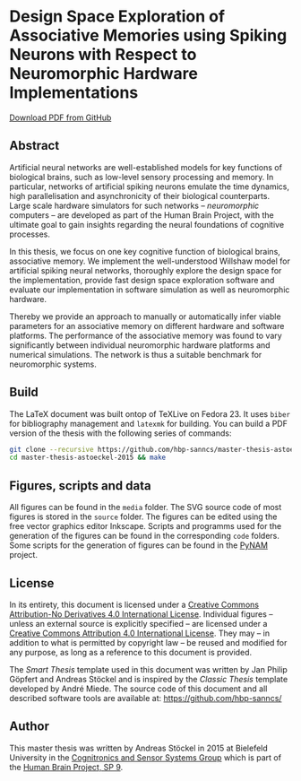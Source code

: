 Design Space Exploration of Associative Memories using Spiking Neurons with Respect to Neuromorphic Hardware Implementations
============================================================================================================================

[Download PDF from GitHub](https://github.com/hbp-sanncs/master-thesis-astoeckel-2015/releases/download/v1.0/master_astoecke_design_space_exploration_2015.pdf)

Abstract
--------

Artificial neural networks are well-established models for key functions of
biological brains, such as low-level sensory processing and memory. In
particular, networks of artificial spiking neurons emulate the time dynamics,
high parallelisation and asynchronicity of their biological counterparts. Large
scale hardware simulators for such networks – *neuromorphic* computers – are
developed as part of the Human Brain Project, with the ultimate goal to gain
insights regarding the neural foundations of cognitive processes.

In this thesis, we focus on one key cognitive function of biological brains,
associative memory. We implement the well-understood Willshaw model for
artificial spiking neural networks, thoroughly explore the design space for the
implementation, provide fast design space exploration software and evaluate our
implementation in software simulation as well as neuromorphic hardware.

Thereby we provide an approach to manually or automatically infer viable
parameters for an associative memory on different hardware and software
platforms. The performance of the associative memory was found to vary
significantly between individual neuromorphic hardware platforms and numerical
simulations. The network is thus a suitable benchmark for neuromorphic systems.

Build
-----

The LaTeX document was built ontop of TeXLive on Fedora 23. It uses `biber` for
bibliography management and `latexmk` for building. You can build a PDF version
of the thesis with the following series of commands:
````bash
git clone --recursive https://github.com/hbp-sanncs/master-thesis-astoeckel-2015/
cd master-thesis-astoeckel-2015 && make
````

Figures, scripts and data
-------------------------

All figures can be found in the `media` folder. The SVG source code of most figures
is stored in the `source` folder. The figures can be edited using the free vector
graphics editor Inkscape. Scripts and programms used for the generation of
the figures can be found in the corresponding `code` folders. Some scripts for the
generation of figures can be found in the [PyNAM](https://github.com/hbp-sanncs/pynam/tree/master/misc)
project.


License
-------

In its entirety, this document is licensed under a
[Creative Commons Attribution-No Derivatives 4.0 International License](http://creativecommons.org/licenses/by-nd/4.0/).
Individual figures – unless an external source is explicitly specified – are
licensed under a
[Creative Commons Attribution 4.0 International License](http://creativecommons.org/licenses/by/4.0/).
They may – in addition to what is permitted by copyright law – be reused and
modified for any purpose, as long as a reference to this document is provided.

The *Smart Thesis* template used in this document was written by Jan Philip
Göpfert and Andreas Stöckel and is inspired by the *Classic Thesis* template
developed by André Miede. The source code of this document and all
described software tools are available at: https://github.com/hbp-sanncs/

Author
------

This master thesis was written by Andreas Stöckel in 2015 at Bielefeld University in
the [Cognitronics and Sensor Systems Group](http://www.ks.cit-ec.uni-bielefeld.de/)
which is part of the [Human Brain Project, SP 9](https://www.humanbrainproject.eu/neuromorphic-computing-platform).

